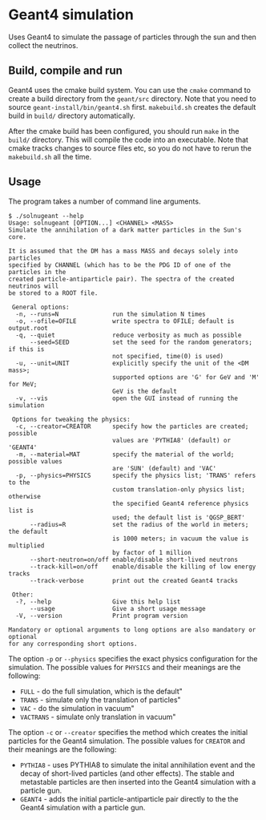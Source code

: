 Geant4 simulation
=================
Uses Geant4 to simulate the passage of particles through the sun
and then collect the neutrinos.


Build, compile and run
----------------------
Geant4 uses the cmake build system. You can use the `cmake` command
to create a build directory from the `geant/src` directory.
Note that you need to source `geant-install/bin/geant4.sh` first.
`makebuild.sh` creates the default build in `build/` directory
automatically.

After the cmake build has been configured, you should run `make` in
the `build/` directory. This will compile the code into an executable.
Note that cmake tracks changes to source files etc, so you do not have
to rerun the `makebuild.sh` all the time.


Usage
-----
The program takes a number of command line arguments.

	$ ./solnugeant --help
	Usage: solnugeant [OPTION...] <CHANNEL> <MASS>
	Simulate the annihilation of a dark matter particles in the Sun's core.

	It is assumed that the DM has a mass MASS and decays solely into particles
	specified by CHANNEL (which has to be the PDG ID of one of the particles in the
	created particle-antiparticle pair). The spectra of the created neutrinos will
	be stored to a ROOT file.

	 General options:
	  -n, --runs=N               run the simulation N times
	  -o, --ofile=OFILE          write spectra to OFILE; default is output.root
	  -q, --quiet                reduce verbosity as much as possible
		  --seed=SEED            set the seed for the random generators; if this is
								 not specified, time(0) is used)
	  -u, --unit=UNIT            explicitly specify the unit of the <DM mass>;
								 supported options are 'G' for GeV and 'M' for MeV;
								 GeV is the default
	  -v, --vis                  open the GUI instead of running the simulation

	 Options for tweaking the physics:
	  -c, --creator=CREATOR      specify how the particles are created; possible
								 values are 'PYTHIA8' (default) or 'GEANT4'
	  -m, --material=MAT         specify the material of the world; possible values
								 are 'SUN' (default) and 'VAC'
	  -p, --physics=PHYSICS      specify the physics list; 'TRANS' refers to the
								 custom translation-only physics list; otherwise
								 the specified Geant4 reference physics list is
								 used; the default list is 'QGSP_BERT'
		  --radius=R             set the radius of the world in meters; the default
								 is 1000 meters; in vacuum the value is multiplied
								 by factor of 1 million
		  --short-neutron=on/off enable/disable short-lived neutrons
		  --track-kill=on/off    enable/disable the killing of low energy tracks
		  --track-verbose        print out the created Geant4 tracks

	 Other:
	  -?, --help                 Give this help list
		  --usage                Give a short usage message
	  -V, --version              Print program version

	Mandatory or optional arguments to long options are also mandatory or optional
	for any corresponding short options.

The option `-p` or `--physics` specifies the exact physics configuration
for the simulation. The possible values for `PHYSICS` and their meanings
are the following:

* `FULL`     - do the full simulation, which is the default"
* `TRANS`    - simulate only the translation of particles"
* `VAC`      - do the simulation in vacuum"
* `VACTRANS` - simulate only translation in vacuum"

The option `-c` or `--creator` specifies the method which creates the
initial particles for the Geant4 simulation. The possible values for
`CREATOR` and their meanings are the following:

* `PYTHIA8` - uses PYTHIA8 to simulate the inital annihilation event and
              the decay of short-lived particles (and other effects).
              The stable and metastable particles are then inserted into
              the Geant4 simulation with a particle gun.
* `GEANT4`  - adds the initial particle-antiparticle pair directly to the
              the Geant4 simulation with a particle gun.

